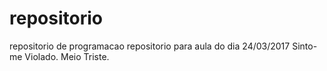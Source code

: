 # repositorio
repositorio de programacao
repositorio para aula do dia 24/03/2017
Sinto-me Violado.
Meio Triste.

